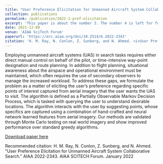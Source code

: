 ```yaml
---
title: "User Preference Elicitation for Unmanned Aircraft System Collaborative Search"
collection: publications
permalink: /publication/2022-1-pref-elicitation
excerpt: 'This paper is about the number 3. The number 4 is left for future work.'
date: 2021-12-09
venue: 'AIAA SciTech Forum'
paperurl: 'https://arc.aiaa.org/doi/10.2514/6.2022-2343'
citation: 'H. M. Ray, N. Conlon, Z. Sunberg, and N. Ahmed. <i>User Preference Elicitation for Unmanned Aircraft System Collaborative Search</i>. AIAA 2022-2343. AIAA SCITECH Forum. January 2022'
---
```

Employing unmanned aircraft systems (UAS) in search tasks requires either direct manual control on behalf of the pilot, or time-intensive way-point designation and route planning. In addition to flight planning, situational awareness about the airspace and operational environment must be maintained, which often requires the use of secondary observers to manage the increased workload. To address these gaps, we formulate the problem as a matter of eliciting the user’s preference regarding specific points of interest captured from aerial imagery that the user wants the UAS to visit. The algorithm is defined as a Partially Observable Markov Decision Process, which is tasked with querying the user to understand desirable locations. The algorithm interacts with the user by suggesting points, whose specifics are captured using a combination of hand-crafted and neural network learned features from aerial imagery. Our methods are validated through Monte Carlo testing on real world imagery and show improved performance over standard greedy algorithms.

[Download paper here](http://academicpages.github.io/files/paper3.pdf)

Recommended citation: H. M. Ray, N. Conlon, Z. Sunberg, and N. Ahmed. "User Preference Elicitation for Unmanned Aircraft System Collaborative Search." AIAA 2022-2343. AIAA SCITECH Forum. January 2022